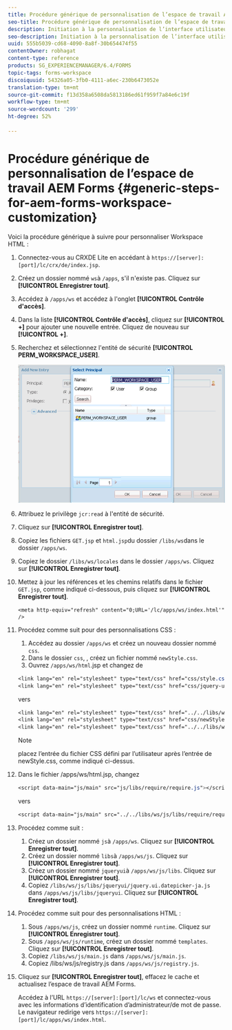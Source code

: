 ```yaml
---
title: Procédure générique de personnalisation de l’espace de travail AEM Forms
seo-title: Procédure générique de personnalisation de l’espace de travail AEM Forms
description: Initiation à la personnalisation de l’interface utilisateur de l’espace de travail AEM Forms.
seo-description: Initiation à la personnalisation de l’interface utilisateur de l’espace de travail AEM Forms.
uuid: 555b5039-cd68-4090-8a8f-30b654474f55
contentOwner: robhagat
content-type: reference
products: SG_EXPERIENCEMANAGER/6.4/FORMS
topic-tags: forms-workspace
discoiquuid: 54326a05-3fb0-4111-a6ec-230b6473052e
translation-type: tm+mt
source-git-commit: f13d358a6508da5813186ed61f959f7a84e6c19f
workflow-type: tm+mt
source-wordcount: '299'
ht-degree: 52%

---
```



# Procédure générique de personnalisation de l’espace de travail AEM Forms  {#generic-steps-for-aem-forms-workspace-customization}

Voici la procédure générique à suivre pour personnaliser Workspace HTML :

1. Connectez-vous au CRXDE Lite en accédant à `https://[server]:[port]/lc/crx/de/index.jsp`.
1. Créez un dossier nommé `ws`à `/apps`, s&#39;il n&#39;existe pas. Cliquez sur **[!UICONTROL Enregistrer tout]**.
1. Accédez à `/apps/ws` et accédez à l&#39;onglet **[!UICONTROL Contrôle d&#39;accès]**.
1. Dans la liste **[!UICONTROL Contrôle d&#39;accès]**, cliquez sur **[!UICONTROL +]** pour ajouter une nouvelle entrée. Cliquez de nouveau sur **[!UICONTROL +]**.
1. Recherchez et sélectionnez l&#39;entité de sécurité **[!UICONTROL PERM_WORKSPACE_USER]**.

   ![Sélectionnez l’entité de sécurité PERM_WORKSPACE_USER dans le cadre des étapes génériques de personnalisation de Workspace HTML](assets/perm_workspace_user.png)

1. Attribuez le privilège `jcr:read` à l&#39;entité de sécurité.
1. Cliquez sur **[!UICONTROL Enregistrer tout]**.
1. Copiez les fichiers `GET.jsp` et `html.jsp`du dossier `/libs/ws`dans le dossier `/apps/ws`.
1. Copiez le dossier `/libs/ws/locales` dans le dossier `/apps/ws`. Cliquez sur **[!UICONTROL Enregistrer tout]**.
1. Mettez à jour les références et les chemins relatifs dans le fichier `GET.jsp`, comme indiqué ci-dessous, puis cliquez sur **[!UICONTROL Enregistrer tout]**.

   ```
   <meta http-equiv="refresh" content="0;URL='/lc/apps/ws/index.html'" />
   ```

1. Procédez comme suit pour des personnalisations CSS :

   1. Accédez au dossier `/apps/ws` et créez un nouveau dossier nommé `css`.
   1. Dans le dossier `css`,  , créez un fichier nommé `newStyle.css`.
   1. Ouvrez `/apps/ws/html`.jsp et changez de

   ```css
   <link lang="en" rel="stylesheet" type="text/css" href="css/style.css" />
   <link lang="en" rel="stylesheet" type="text/css" href="css/jquery-ui.css"/>
   ```

   vers

   ```css
   <link lang="en" rel="stylesheet" type="text/css" href="../../libs/ws/css/style.css" />
   <link lang="en" rel="stylesheet" type="text/css" href="css/newStyle.css" />
   <link lang="en" rel="stylesheet" type="text/css" href="../../libs/ws/css/jquery-ui.css"/>
   ```

   >[!NOTE]
   >
   >placez l’entrée du fichier CSS défini par l’utilisateur après l’entrée de newStyle.css, comme indiqué ci-dessus.

1. Dans le fichier /apps/ws/html.jsp, changez

   ```css
   <script data-main="js/main" src="js/libs/require/require.js"></script>
   ```

   vers

   ```css
   <script data-main="js/main" src="../../libs/ws/js/libs/require/require.js"></script>
   ```

1. Procédez comme suit :

   1. Créez un dossier nommé `js`à `/apps/ws`. Cliquez sur **[!UICONTROL Enregistrer tout]**.
   1. Créez un dossier nommé `libs`à `/apps/ws/js`. Cliquez sur **[!UICONTROL Enregistrer tout]**.
   1. Créez un dossier nommé `jqueryui`à `/apps/ws/js/libs`. Cliquez sur **[!UICONTROL Enregistrer tout]**.
   1. Copiez `/libs/ws/js/libs/jqueryui/jquery.ui.datepicker-ja.js` dans `/apps/ws/js/libs/jqueryui`. Cliquez sur **[!UICONTROL Enregistrer tout]**.

1. Procédez comme suit pour des personnalisations HTML :

   1. Sous `/apps/ws/js`, créez un dossier nommé `runtime`. Cliquez sur **[!UICONTROL Enregistrer tout]**.
   1. Sous `/apps/ws/js/runtime`, créez un dossier nommé `templates`. Cliquez sur **[!UICONTROL Enregistrer tout]**.
   1. Copiez `/libs/ws/js/main.js` dans `/apps/ws/js/main.js`.
   1. Copiez /libs/ws/js/registry.js dans `/apps/ws/js/registry.js`.

1. Cliquez sur **[!UICONTROL Enregistrer tout]**, effacez le cache et actualisez l’espace de travail AEM Forms.

   Accédez à l’URL `https://[server]:[port]/lc/ws` et connectez-vous avec les informations d’identification d’administrateur/de mot de passe. Le navigateur redirige vers `https://[server]:[port]/lc/apps/ws/index.html`.

